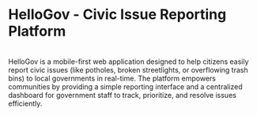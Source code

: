 # HelloGov - Civic Issue Reporting Platform 
<br>
HelloGov is a mobile-first web application designed to help citizens easily report civic issues (like potholes, broken streetlights, or overflowing trash bins) to local governments in real-time.
The platform empowers communities by providing a simple reporting interface and a centralized dashboard for government staff to track, prioritize, and resolve issues efficiently.
